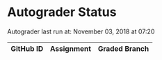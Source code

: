 # Autograder Status
Autograder last run at: November 03, 2018 at 07:20

| GitHub ID | Assignment | Graded Branch |
|-----------|------------|---------------|
